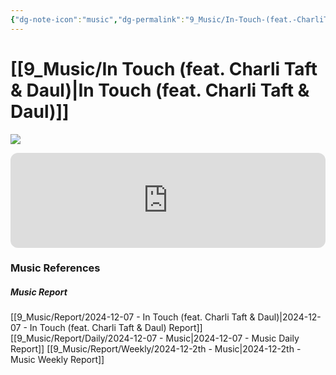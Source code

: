 ```yaml
---
{"dg-note-icon":"music","dg-permalink":"9_Music/In-Touch-(feat.-CharliTaft-&-Daul)","created-date":"2024-12-07 11:49:41 pm","date":"2024-12-07","type":"music","tags":["music"],"aliases":null,"title":"In Touch (feat. Charli Taft & Daul)","music-url":"https://open.spotify.com/track/3PHPOaCSUZqfZNje6oZqw0","album":"Freeze","album-release-date":"2020-06-24","album-url":"https://open.spotify.com/album/3ghW6lLhIVxbXDwrXymlGS","cover":"![Freeze](https://i.scdn.co/image/ab67616d00001e02fe453f4f3e492ba4b4377e84)","cover-url":"https://i.scdn.co/image/ab67616d00001e02fe453f4f3e492ba4b4377e84","artists":"Midas Hutch, Charli Taft, Daul","added-at":"Sat Dec 07 2024 - 오후 11:49:43","rating":"⭐⭐⭐⭐⭐⭐","dg-publish":true,"permalink":"/9_Music/In-Touch-(feat.-CharliTaft-&-Daul)/","dgPassFrontmatter":true,"noteIcon":"music"}
---
```


# [[9_Music/In Touch (feat. Charli Taft & Daul)\|In Touch (feat. Charli Taft & Daul)]]
![](https://i.scdn.co/image/ab67616d00001e02fe453f4f3e492ba4b4377e84)


<div class="container-root"><span></span></div><div><div class="container-root"><iframe style="border-radius:12px" src="https://open.spotify.com/embed/track/3PHPOaCSUZqfZNje6oZqw0?utm_source=generator" width="100%" height="152" frameborder="0" allowfullscreen="" allow="autoplay; clipboard-write; encrypted-media; fullscreen; picture-in-picture" loading="lazy"></iframe></div></div>











### Music References
##### Music Report
[[9_Music/Report/2024-12-07 - In Touch (feat. Charli Taft & Daul)\|2024-12-07 - In Touch (feat. Charli Taft & Daul) Report]]
[[9_Music/Report/Daily/2024-12-07 - Music\|2024-12-07 - Music Daily Report]]
[[9_Music/Report/Weekly/2024-12-2th - Music\|2024-12-2th - Music Weekly Report]]





